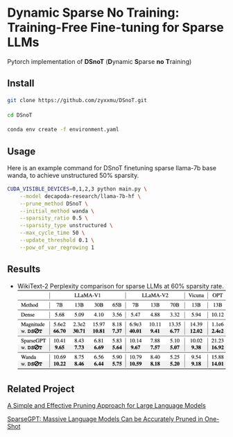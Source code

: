 # Dynamic Sparse No Training: Training-Free Fine-tuning for Sparse LLMs

Pytorch implementation of **DSnoT** (**D**ynamic **S**parse **no** **T**raining)

## Install

```sh
git clone https://github.com/zyxxmu/DSnoT.git

cd DSnoT

conda env create -f environment.yaml
```

## Usage

Here is an example command for DSnoT finetuning sparse llama-7b base wanda, to achieve unstructured 50% sparsity.

```sh
CUDA_VISIBLE_DEVICES=0,1,2,3 python main.py \
    --model decapoda-research/llama-7b-hf \
    --prune_method DSnoT \
    --initial_method wanda \
    --sparsity_ratio 0.5 \
    --sparsity_type unstructured \
    --max_cycle_time 50 \
    --update_threshold 0.1 \
    --pow_of_var_regrowing 1
```

## Results

- WikiText-2 Perplexity comparison for sparse LLMs at 60\% sparsity rate.
![ppl_comparison](imgs/ppl_comparison_0.6_sparsity.png)

## Related Project

[A Simple and Effective Pruning Approach for Large Language Models](https://github.com/locuslab/wanda)

[SparseGPT: Massive Language Models Can be Accurately Pruned in One-Shot](https://github.com/ist-daslab/sparsegpt)

